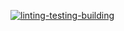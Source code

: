 [![linting-testing-building](https://github.com/viacheslavorlov/frontend-for-HRs/actions/workflows/main.yml/badge.svg?branch=main)](https://github.com/viacheslavorlov/frontend-for-HRs/actions/workflows/main.yml)
